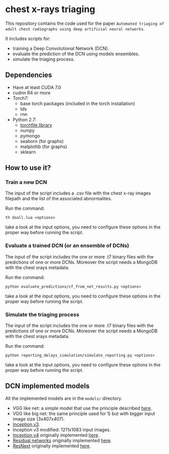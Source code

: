 # chest x-rays triaging

This repository contains the code used for the paper ``Automated triaging of 
adult chest radiographs using deep artificial neural networks``.

It includes scripts for:
* training a Deep Convolutional Network (DCN).
* evaluate the prediction of the DCN using models ensembles.
* simulate the triaging process.


## Dependencies

* Have at least CUDA 7.0  
* cudnn R4 or more  
* Torch7:
	+ base torch packages (included in the torch installation)
	+ tds
	+ rnn
* Python 2.7:
	+ [torchfile library](https://github.com/mauann/python-torchfile)
	+ numpy
	+ pymongo
	+ seaborn (for graphs)
    + matplotlib (for graphs)
    + sklearn


## How to use it?

### Train a new DCN

The input of the script includes a .csv file with the chest x-ray images filepath 
and the list of the associated abnormalites.

Run the command:
```
th doall.lua <options> 
```
take a look at the input options, you need to configure these options in the proper way before running the script.  

### Evaluate a trained DCN (or an ensemble of DCNs)

The input of the script includes the one or more .t7 binary files with 
the predictions of one or more DCNs. Moreover the script needs a MongoDB with
the chest xrays metadata.

Run the command:
```
python evaluate_predictions/cf_from_net_results.py <options>
```
take a look at the input options, you need to configure these options in 
the proper way before running the script.

### Simulate the triaging process

The input of the script includes the one or more .t7 binary files with 
the predictions of one or more DCNs. Moreover the script needs a MongoDB with
the chest xrays metadata.

Run the command:
```
python reporting_delays_simulation/simulate_reporting.py <options>
```
take a look at the input options, you need to configure these options in the proper way before running the script.


## DCN implemented models

All the implemented models are in the ``models/`` directory.

* VGG like net: a simple model that use the principle described [here](http://arxiv.org/pdf/1409.1556.pdf).
* VGG like big net: the same principle used for 1) but with bigger input image size (3x407x407).
* [Inception v3](http://arxiv.org/pdf/1512.00567v3.pdf).
* Inception v3 modified: 1211x1083 input images.
* [Inception v4](http://arxiv.org/pdf/1602.07261v1.pdf) originally implemented [here](https://github.com/itaicaspi/inception-v4.torch).
* [Residual networks](https://arxiv.org/pdf/1512.03385v1.pdf) originally implemented [here](https://github.com/facebook/fb.resnet.torch).
* [ResNext](https://arxiv.org/pdf/1611.05431.pdf) originally implemented [here](https://github.com/facebookresearch/ResNeXt).
